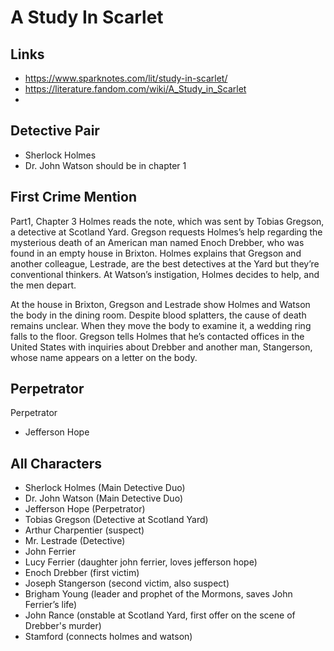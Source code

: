 # A Study In Scarlet

## Links
- https://www.sparknotes.com/lit/study-in-scarlet/
- https://literature.fandom.com/wiki/A_Study_in_Scarlet 
- 
## Detective Pair
- Sherlock Holmes
- Dr. John Watson
should be in chapter 1

## First Crime Mention
Part1, Chapter 3
Holmes reads the note, which was sent by Tobias Gregson, a detective at Scotland Yard. Gregson requests Holmes’s help regarding the mysterious death of an American man named Enoch Drebber, who was found in an empty house in Brixton. Holmes explains that Gregson and another colleague, Lestrade, are the best detectives at the Yard but they’re conventional thinkers. At Watson’s instigation, Holmes decides to help, and the men depart.

At the house in Brixton, Gregson and Lestrade show Holmes and Watson the body in the dining room. Despite blood splatters, the cause of death remains unclear. When they move the body to examine it, a wedding ring falls to the floor. Gregson tells Holmes that he’s contacted offices in the United States with inquiries about Drebber and another man, Stangerson, whose name appears on a letter on the body. 

## Perpetrator
Perpetrator
- Jefferson Hope

## All Characters
- Sherlock Holmes (Main Detective Duo)
- Dr. John Watson (Main Detective Duo)
- Jefferson Hope (Perpetrator)
- Tobias Gregson (Detective at Scotland Yard)
- Arthur Charpentier (suspect)
- Mr. Lestrade (Detective)
- John Ferrier
- Lucy Ferrier (daughter john ferrier, loves jefferson hope)
- Enoch Drebber (first victim)
- Joseph Stangerson (second victim, also suspect)
- Brigham Young (leader and prophet of the Mormons, saves John Ferrier’s life)
- John Rance (onstable at Scotland Yard, first offer on the scene of Drebber's murder)
- Stamford (connects holmes and watson)
